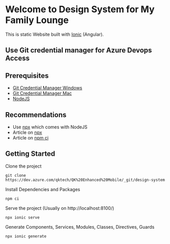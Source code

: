 # Welcome to Design System for My Family Lounge
This is static Website built with [Ionic](https://ionicframework.com/docs) (Angular).

## Use Git credential manager for Azure Devops Access

## Prerequisites
- [Git Credential Manager Windows](https://github.com/microsoft/Git-Credential-Manager-for-Windows)
- [Git Credential Manager Mac](https://github.com/microsoft/Git-Credential-Manager-Core#download-and-install)
- [NodeJS](https://nodejs.org/en/)
 
## Recommendations
- Use [npx](https://www.npmjs.com/package/npx) which comes with NodeJS
- Article on [npx](https://medium.com/@maybekatz/introducing-npx-an-npm-package-runner-55f7d4bd282b)
- Article on [npm ci](https://medium.com/better-programming/npm-ci-vs-npm-install-which-should-you-use-in-your-node-js-projects-51e07cb71e26)

## Getting Started
Clone the project
```
git clone https://dev.azure.com/qktech/QK%20Enhanced%20Mobile/_git/design-system
```
Install Dependencies and Packages
```
npm ci
```
Serve the project (Usually on http://localhost:8100/)
```
npx ionic serve
```
Generate Components, Services, Modules, Classes, Directives, Guards
```
npx ionic generate
```
